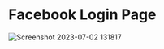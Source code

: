 # Facebook Login Page

![Screenshot 2023-07-02 131817](https://github.com/mt057/Facebook---Login-Page/assets/82698555/041429ba-ed4d-496c-a9b7-38f63ad1d505)
